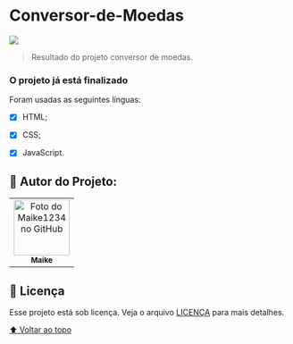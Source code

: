 # Conversor-de-Moedas
 


<img src="https://user-images.githubusercontent.com/92497291/145696354-5f764a18-3f87-4cef-964f-cc8c852e15de.jpeg"> 


> Resultado do projeto conversor de moedas.
### O projeto já está finalizado
Foram usadas as seguintes línguas:
- [x] HTML;   
- [x] CSS;
- [x] JavaScript.



## 🤝 Autor do Projeto:


<table>
  <tr>
    <td align="center">
      <a href="#">
        <img src="https://avatars.githubusercontent.com/u/92497291?s=96&v=4" width="100px;" alt="Foto do Maike1234 no GitHub"/><br>
        <sub>
          <b>Maike</b>
        </sub>
      </a>
    </td>
    </tr>
    </table>
          



## 📝 Licença

Esse projeto está sob licença. Veja o arquivo [LICENÇA](LICENSE.md) para mais detalhes.

[⬆ Voltar ao topo](#nome-do-projeto)<br>
